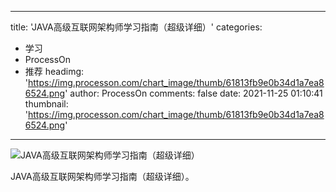
---
title: 'JAVA高级互联网架构师学习指南（超级详细）'
categories: 
 - 学习
 - ProcessOn
 - 推荐
headimg: 'https://img.processon.com/chart_image/thumb/61813fb9e0b34d1a7ea86524.png'
author: ProcessOn
comments: false
date: 2021-11-25 01:10:41
thumbnail: 'https://img.processon.com/chart_image/thumb/61813fb9e0b34d1a7ea86524.png'
---

<div>   
<img class="thumb" alt="JAVA高级互联网架构师学习指南（超级详细）" src="https://img.processon.com/chart_image/thumb/61813fb9e0b34d1a7ea86524.png" referrerpolicy="no-referrer">
<p>JAVA高级互联网架构师学习指南（超级详细）。</p>  
</div>
            